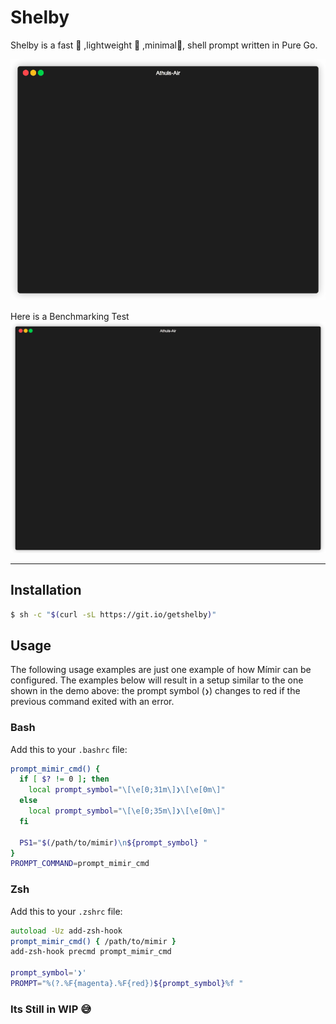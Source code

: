# Shelby

Shelby is a fast :rocket: ,lightweight 💨 ,minimal🧸, shell prompt written in Pure Go. 

![](/shelby.gif)

Here is a Benchmarking Test
![](/bnch.gif)

-----
## Installation
```bash
$ sh -c "$(curl -sL https://git.io/getshelby)"
```

## Usage

The following usage examples are just one example of how Mímir can be
configured. The examples below will result in a setup similar to the one shown
in the demo above: the prompt symbol (`❯`) changes to red if the previous
command exited with an error.

### Bash

Add this to your `.bashrc` file:

```bash
prompt_mimir_cmd() {
  if [ $? != 0 ]; then
    local prompt_symbol="\[\e[0;31m\]❯\[\e[0m\]"
  else
    local prompt_symbol="\[\e[0;35m\]❯\[\e[0m\]"
  fi

  PS1="$(/path/to/mimir)\n${prompt_symbol} "
}
PROMPT_COMMAND=prompt_mimir_cmd
```

### Zsh

Add this to your `.zshrc` file:

```zsh
autoload -Uz add-zsh-hook
prompt_mimir_cmd() { /path/to/mimir }
add-zsh-hook precmd prompt_mimir_cmd

prompt_symbol='❯'
PROMPT="%(?.%F{magenta}.%F{red})${prompt_symbol}%f "
```

### Its Still in WIP :sweat_smile:

